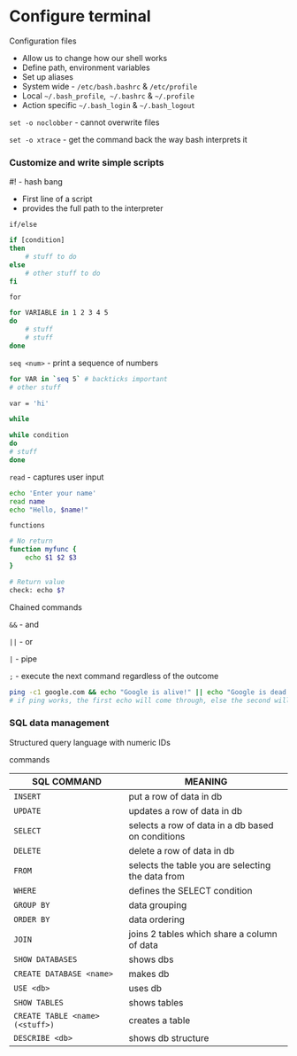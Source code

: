 # Configure terminal

Configuration files
+ Allow us to change how our shell works
+ Define path, environment variables
+ Set up aliases
+ System wide - `/etc/bash.bashrc` & `/etc/profile`
+ Local `~/.bash_profile`,` ~/.bashrc` & `~/.profile`
+ Action specific `~/.bash_login` & `~/.bash_logout`

`set -o noclobber` - cannot overwrite files

`set -o xtrace` - get the command back the way bash interprets it

### Customize and write simple scripts

#! - hash bang

+ First line of a script
+ provides the full path to the interpreter

`if/else`

```bash
if [condition]
then
	# stuff to do
else
	# other stuff to do
fi
```

`for`

```bash
for VARIABLE in 1 2 3 4 5
do
	# stuff
	# stuff
done
```

`seq <num>` - print a sequence of numbers

```bash
for VAR in `seq 5` # backticks important
# other stuff

var = 'hi'

while

while condition
do
# stuff
done
```

`read` - captures user input

```bash
echo 'Enter your name'
read name
echo "Hello, $name!"
```

`functions`

```bash
# No return
function myfunc {
	echo $1 $2 $3
}

# Return value
check: echo $?
```

Chained commands

`&&` - and

`||` - or

`|` - pipe

`;` - execute the next command regardless of the outcome

```bash
ping -c1 google.com && echo "Google is alive!" || echo "Google is dead."
# if ping works, the first echo will come through, else the second will
```
### SQL data management

Structured query language with numeric IDs

commands

| SQL COMMAND                     | MEANING                                           |
| ------------------------------- | ------------------------------------------------- |
| `INSERT`                        | put a row of data in db                           |
| `UPDATE`                        | updates a row of data in db                       |
| `SELECT`                        | selects a row of data in a db based on conditions |
| `DELETE`                        | delete a row of data in db                        |
| `FROM`                          | selects the table you are selecting the data from |
| `WHERE`                         | defines the SELECT condition                      |
| `GROUP BY`                      | data grouping                                     |
| `ORDER BY`                      | data ordering                                     |
| `JOIN`                          | joins 2 tables which share a column of data       |
| `SHOW DATABASES`                | shows dbs                                         |
| `CREATE DATABASE <name>`        | makes db                                          |
| `USE <db>`                      | uses db                                           |
| `SHOW TABLES`                   | shows tables                                      |
| `CREATE TABLE <name> (<stuff>)` | creates a table                                   |
| `DESCRIBE <db>`                 | shows db structure                                |
